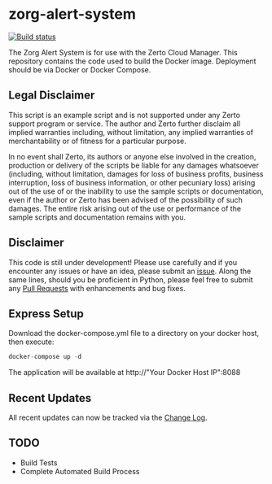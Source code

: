 # zorg-alert-system
[![Build status](https://dev.azure.com/ZertoTA/zorg-alert/_apis/build/status/zorg-alert-Docker%20container-CI)](https://dev.azure.com/ZertoTA/zorg-alert/_build/latest?definitionId=8)

The Zorg Alert System is for use with the Zerto Cloud Manager. This repository contains the code used to build the Docker image. Deployment should be via Docker or Docker Compose.

## Legal Disclaimer

This script is an example script and is not supported under any Zerto support program or service. The author and Zerto further disclaim all implied warranties including, without limitation, any implied warranties of merchantability or of fitness for a particular purpose.

In no event shall Zerto, its authors or anyone else involved in the creation, production or delivery of the scripts be liable for any damages whatsoever (including, without limitation, damages for loss of business profits, business interruption, loss of business information, or other pecuniary loss) arising out of the use of or the inability to use the sample scripts or documentation, even if the author or Zerto has been advised of the possibility of such damages. The entire risk arising out of the use or performance of the sample scripts and documentation remains with you.

## Disclaimer

This code is still under development! Please use carefully and if you encounter any issues or have an idea, please submit an [issue](https://github.com/recklessop/zorg-alert-system/issues). Along the same lines, should you be proficient in Python, please feel free to submit any [Pull Requests](https://github.com/recklessop/zorg-alert-system/pulls) with enhancements and bug fixes.

## Express Setup

Download the docker-compose.yml file  to a directory on your docker host, then execute:

```python
docker-compose up -d
```

The application will be available at http://"Your Docker Host IP":8088

## Recent Updates

All recent updates can now be tracked via the [Change Log](https://github.com/recklessop/zorg-alert-system/blob/master/CHANGELOG.md).

## TODO

* Build Tests
* Complete Automated Build Process
